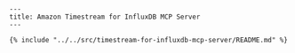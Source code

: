     ---
    title: Amazon Timestream for InfluxDB MCP Server
    ---

    {% include "../../src/timestream-for-influxdb-mcp-server/README.md" %}